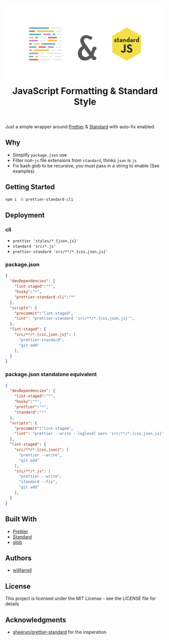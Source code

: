<h1 align="center">
  <img src="https://raw.githubusercontent.com/willfarrell/prettier-standard/master/docs/imgs/header.png" alt="JavaScript Formatting & Standard Style Wrapper"></a>
  <br>
  JavaScript Formatting & Standard Style
  <br>
  <br>
</h1>

Just a simple wrapper around [Prettier](https://prettier.io/) & [Standard](https://standardjs.com/) with auto-fix enabled.

## Why
- Simplify `package.json` use
- Filter non-`js` file extensions from `standard`, thinks `json` is `js`
- Fix bash glob to be recursive, you must pass in a string to enable (See examples)

## Getting Started
```bash
npm i -D prettier-standard-cli
```

## Deployment
### cli
- `prettier 'styles/*.{json,js}'`
- `standard 'src/*.js'`
- `prettier-standard 'src/**/*.{css,json,js}'`

### package.json

```json
{
  "devDependencies": {
    "lint-staged":"*",
    "husky":"*",
    "prettier-standard-cli":"*"
  },
  "scripts": {
    "precommit":"lint-staged",
    "lint": "prettier-standard 'src/**/*.{css,json,js}'",
  },
  "lint-staged": {
    "src/**/*.{css,json,js}": [
      "prettier-standard",
      "git add"
    ],
  }
}
```

### package.json standalone equivalent
```json
{
  "devDependencies": {
    "lint-staged":"*",
    "husky":"*",
    "prettier":"*",
    "standard":"*"
  },
  "scripts": {
    "precommit":"lint-staged",
    "lint": "prettier --write --loglevel warn 'src/**/*.{css,json,js}' && standard --fix 'src/**/*.js'",
  },
  "lint-staged": {
    "src/**/*.{css,json}": [
      "prettier --write",
      "git add"
    ],
    "src/**/*.js": [
      "prettier --write",
      "standard --fix",
      "git add"
    ],
  }
}
```

## Built With
- [Prettier](https://prettier.io/)
- [Standard](https://standardjs.com/)
- [glob](https://github.com/isaacs/node-glob)

## Authors
- [willfarrell](https://github.com/willfarrell/)

## License
This project is licensed under the MIT License - see the LICENSE file for details

## Acknowledgments
- [sheerun/prettier-standard](https://github.com/sheerun/prettier-standard) for the insperation


